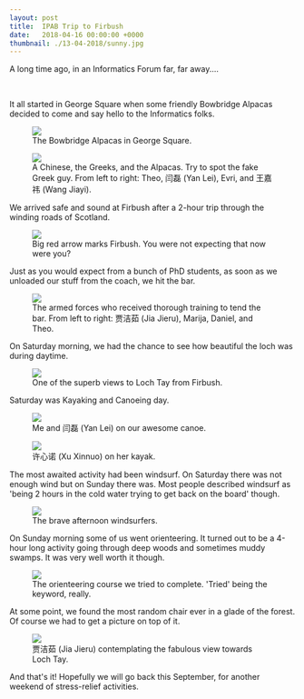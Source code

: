 ```yaml
---
layout: post
title:  IPAB Trip to Firbush
date:   2018-04-16 00:00:00 +0000
thumbnail: ./13-04-2018/sunny.jpg
---
```


A long time ago, in an Informatics Forum far, far away....

<br>

It all started in George Square when some friendly Bowbridge Alpacas decided to come and say hello to the Informatics folks.

<figure>
	<img src="{{ site.baseurl }}/assets/13-04-2018/alpacas.jpg">
	<figcaption>
		The Bowbridge Alpacas in George Square.
	</figcaption>
</figure>

<figure>
	<img src="{{ site.baseurl }}/assets/13-04-2018/greeks.jpg">
	<figcaption>
		A Chinese, the Greeks, and the Alpacas. Try to spot the fake Greek guy. From left to right: Theo, 闫磊 (Yan Lei), Evri, and 王嘉祎 (Wang Jiayi).
	</figcaption>
</figure>

We arrived safe and sound at Firbush after a 2-hour trip through the winding roads of Scotland.

<figure>
	<img src="{{ site.baseurl }}/assets/13-04-2018/map.jpg">
	<figcaption>
		Big red arrow marks Firbush. You were not expecting that now were you?
	</figcaption>
</figure>

Just as you would expect from a bunch of PhD students, as soon as we unloaded our stuff from the coach, we hit the bar.

<figure>
	<img src="{{ site.baseurl }}/assets/13-04-2018/bar.jpg">
	<figcaption>
		The armed forces who received thorough training to tend the bar. From left to right: 贾洁茹 (Jia Jieru), Marija, Daniel, and Theo.
	</figcaption>
</figure>

On Saturday morning, we had the chance to see how beautiful the loch was during daytime.

<figure>
	<img src="{{ site.baseurl }}/assets/13-04-2018/sunday.jpg">
	<figcaption>
		One of the superb views to Loch Tay from Firbush.
	</figcaption>
</figure>

Saturday was Kayaking and Canoeing day.

<figure>
	<img src="{{ site.baseurl }}/assets/13-04-2018/canoe.jpg">
	<figcaption>
		Me and 闫磊 (Yan Lei) on our awesome canoe.
	</figcaption>
</figure>

<figure>
	<img src="{{ site.baseurl }}/assets/13-04-2018/xinnuo.jpg">
	<figcaption>
		许心诺 (Xu Xinnuo) on her kayak.
	</figcaption>
</figure>

The most awaited activity had been windsurf. On Saturday there was not enough wind but on Sunday there was.
Most people described windsurf as 'being 2 hours in the cold water trying to get back on the board' though.

<figure>
	<img src="{{ site.baseurl }}/assets/13-04-2018/windsurf.jpg">
	<figcaption>
		The brave afternoon windsurfers.
	</figcaption>
</figure>

On Sunday morning some of us went orienteering. It turned out to be a 4-hour long activity going through deep woods and sometimes muddy swamps.
It was very well worth it though.

<figure>
	<img src="{{ site.baseurl }}/assets/13-04-2018/orienteering.jpg">
	<figcaption>
		The orienteering course we tried to complete. 'Tried' being the keyword, really.
	</figcaption>
</figure>

At some point, we found the most random chair ever in a glade of the forest.
Of course we had to get a picture on top of it.

<figure>
	<img src="{{ site.baseurl }}/assets/13-04-2018/jieru.jpg">
	<figcaption>
		贾洁茹 (Jia Jieru) contemplating the fabulous view towards Loch Tay.
	</figcaption>
</figure>

And that's it! Hopefully we will go back this September, for another weekend of stress-relief activities.
